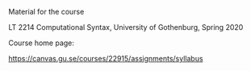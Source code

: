 Material for the course

  LT 2214 Computational Syntax, University of Gothenburg, Spring 2020
  
Course home page:

  https://canvas.gu.se/courses/22915/assignments/syllabus
